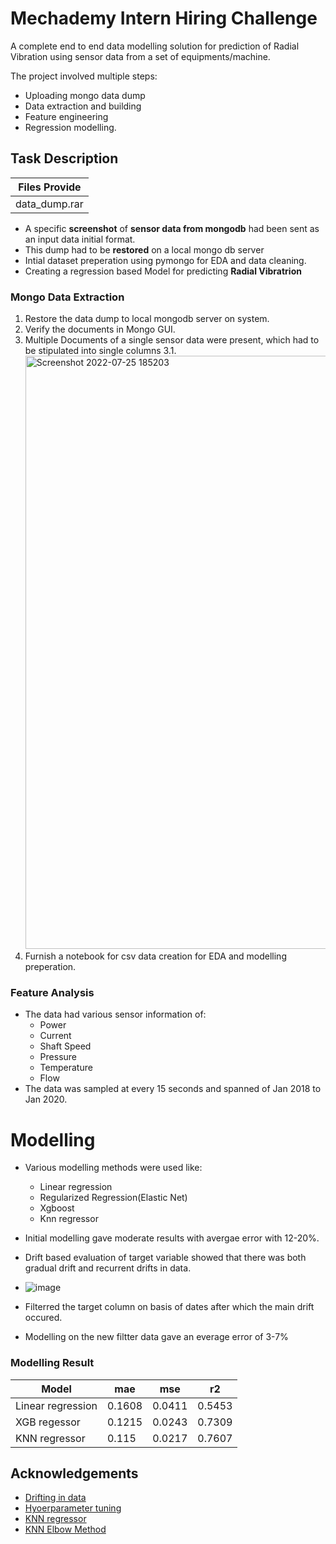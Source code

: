 
# Mechademy Intern Hiring Challenge

A complete end to end data modelling solution for prediction of Radial Vibration using sensor data from a set of equipments/machine.

The project involved multiple steps:
- Uploading mongo data dump
- Data extraction and building
- Feature engineering 
- Regression modelling.

## Task Description

| Files Provide |
|------|
|data_dump.rar|

* A specific **screenshot** of **sensor data from mongodb** had been sent as an input data initial format.
* This dump had to be **restored** on a local mongo db server
* Intial dataset preperation using pymongo for EDA and data cleaning.
* Creating a regression based Model for predicting **Radial Vibratrion**


### Mongo Data Extraction

1. Restore the data dump to local mongodb server on system.
2. Verify the documents in Mongo GUI.
3. Multiple Documents of a single sensor data were present, which had to be stipulated into single columns
    3.1. <img width="949" alt="Screenshot 2022-07-25 185203" src="https://user-images.githubusercontent.com/96237008/180787805-11a7e404-68eb-446c-9a8b-546b1cefa93d.png">
4. Furnish a notebook for csv data creation for EDA and modelling preperation.


### Feature Analysis
- The data had various sensor information of:
    - Power
    - Current
    - Shaft Speed
    - Pressure 
    - Temperature
    - Flow 
- The data was sampled at every 15 seconds and spanned of Jan 2018 to Jan 2020.

# Modelling

- Various modelling methods were used like:
    - Linear regression
    - Regularized Regression(Elastic Net)
    - Xgboost
    - Knn regressor

- Initial modelling gave moderate results with avergae error with 12-20%.
- Drift based evaluation of target variable showed that there was both gradual drift and recurrent drifts in data.

- ![image](https://user-images.githubusercontent.com/96237008/180780206-c9e62b44-ce61-481c-a71d-4580e1a258a9.png)


- Filterred the target column on basis of dates after which the main drift occured.
- Modelling on the new filtter data gave an everage error of 3-7%

### Modelling Result
|Model| mae | mse | r2|
|----|----|----|----|
| Linear regression|0.1608|0.0411|0.5453|
| XGB regessor| 0.1215| 0.0243| 0.7309 |
| KNN regressor | 0.115| 0.0217|0.7607|


## Acknowledgements

 - [Drifting in data](https://www.analyticsvidhya.com/blog/2021/10/mlops-and-the-importance-of-data-drift-detection/)
 - [Hyoerparameter tuning](https://www.kaggle.com/code/btyuhas/bayesian-optimization-with-xgboost/notebook)
 - [KNN regressor](https://www.kaggle.com/code/junkal/selecting-the-best-regression-model/notebook)
 - [KNN Elbow Method](https://www.analyticsvidhya.com/blog/2018/08/k-nearest-neighbor-introduction-regression-python/)



